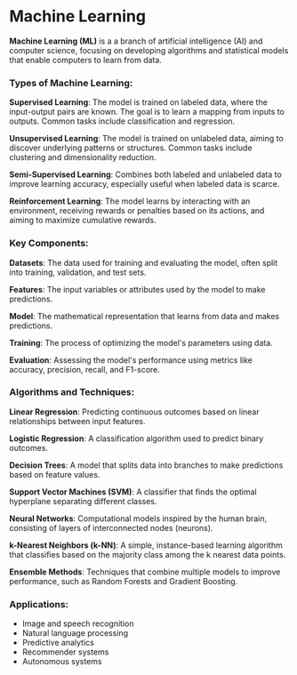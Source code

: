 # Machine Learning

**Machine Learning (ML)** is a a branch of artificial intelligence (AI) and computer science, focusing on developing algorithms and statistical models that enable computers to learn from data.

### Types of Machine Learning:

**Supervised Learning**: The model is trained on labeled data, where the input-output pairs are known. The goal is to learn a mapping from inputs to outputs. Common tasks include classification and regression.

**Unsupervised Learning**: The model is trained on unlabeled data, aiming to discover underlying patterns or structures. Common tasks include clustering and dimensionality reduction.

**Semi-Supervised Learning**: Combines both labeled and unlabeled data to improve learning accuracy, especially useful when labeled data is scarce.

**Reinforcement Learning**: The model learns by interacting with an environment, receiving rewards or penalties based on its actions, and aiming to maximize cumulative rewards.

### Key Components:

**Datasets**: The data used for training and evaluating the model, often split into training, validation, and test sets.

**Features**: The input variables or attributes used by the model to make predictions.

**Model**: The mathematical representation that learns from data and makes predictions.

**Training**: The process of optimizing the model's parameters using data.

**Evaluation**: Assessing the model's performance using metrics like accuracy, precision, recall, and F1-score.

### Algorithms and Techniques:

**Linear Regression**: Predicting continuous outcomes based on linear relationships between input features.

**Logistic Regression**: A classification algorithm used to predict binary outcomes.

**Decision Trees**: A model that splits data into branches to make predictions based on feature values.

**Support Vector Machines (SVM)**: A classifier that finds the optimal hyperplane separating different classes.

**Neural Networks**: Computational models inspired by the human brain, consisting of layers of interconnected nodes (neurons).

**k-Nearest Neighbors (k-NN)**: A simple, instance-based learning algorithm that classifies based on the majority class among the k nearest data points.

**Ensemble Methods**: Techniques that combine multiple models to improve performance, such as Random Forests and Gradient Boosting.

### Applications:
- Image and speech recognition
- Natural language processing
- Predictive analytics
- Recommender systems
- Autonomous systems
